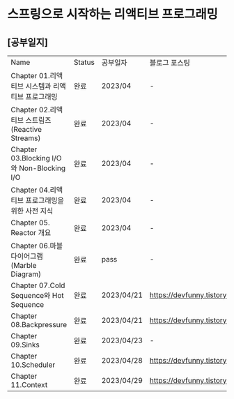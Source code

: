 # 스프링으로 시작하는 리액티브 프로그래밍

## [공부일지]
|                                           |        |            |                                  |
|-------------------------------------------|--------|------------|----------------------------------|
| Name                                      | Status | 공부일자       | 블로그 포스팅                          |
| Chapter 01.리액티브 시스템과 리액티브 프로그래밍           | 완료     | 2023/04    | -                                |
| Chapter 02.리액티브 스트림즈(Reactive Streams)    | 완료     | 2023/04    | -                                |
| Chapter 03.Blocking I/O와 Non-Blocking I/O | 완료     | 2023/04    | -                                |
| Chapter 04.리액티브 프로그래밍을 위한 사전 지식           | 완료     | 2023/04    | -                                |
| Chapter 05. Reactor 개요                    | 완료     | 2023/04    | -                                |
| Chapter 06.마블 다이어그램(Marble Diagram)       | 완료     | pass       | -                                |
| Chapter 07.Cold Sequence와 Hot Sequence    | 완료     | 2023/04/21 | https://devfunny.tistory.com/913 |
| Chapter 08.Backpressure                   | 완료     | 2023/04/21 | https://devfunny.tistory.com/914 |
| Chapter 09.Sinks                          | 완료     | 2023/04/23 | -                                |
| Chapter 10.Scheduler                      | 완료     | 2023/04/28 | https://devfunny.tistory.com/915 |
| Chapter 11.Context                        | 완료     | 2023/04/29 | https://devfunny.tistory.com/916 |